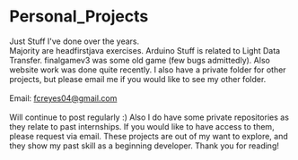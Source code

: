 # Personal_Projects
Just Stuff I've done over the years. </br>
Majority are headfirstjava exercises.
Arduino Stuff is related to Light Data Transfer.
finalgamev3 was some old game (few bugs admittedly).
Also website work was done quite recently.
I also have a private folder for other projects, but please email me if you would like to see my other folder. </br>
</br>
Email: fcreyes04@gmail.com </br>
</br>
Will continue to post regularly :)
Also I do have some private repositories as they relate to past internships. If you would like to have access to them, please request via email. These projects are out of my want to explore, and they show my past skill as a beginning developer. Thank you for reading!
